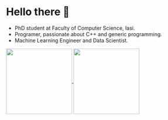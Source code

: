 # Hello there 👋
- PhD student at Faculty of Computer Science, Iasi.
- Programer, passionate about C++ and generic programming. 
- Machine Learning Engineer and Data Scientist.

<!--
[![Top Langs](https://github-readme-stats.vercel.app/api/top-langs/?username=ancestor-mithril&layout=compact&count_private=true&hide=Jupyter%20Notebook,Java,Blade&theme=radical)](https://github.com/ancestor-mithril)

![ancestor-mithril's GitHub stats](https://github-readme-stats.vercel.app/api?username=ancestor-mithril&count_private=true&show_icons=true&theme=radical)
-->
<a href="https://github.com/ancestor-mithril">
  <img height="180em" align="center" src="https://github-readme-stats.vercel.app/api/top-langs/?username=ancestor-mithril&layout=compact&count_private=true&hide=Jupyter%20Notebook,Java,Blade,HTML&theme=radical&langs_count=6" />
</a>
<a href="https://github.com/ancestor-mithril">
  <img align="center" height="180em" src="https://github-readme-stats.vercel.app/api?username=ancestor-mithril&count_private=true&show_icons=true&theme=radical" />
</a>

  

<!--
**ancestor-mithril/ancestor-mithril** is a ✨ _special_ ✨ repository because its `README.md` (this file) appears on your GitHub profile.

Here are some ideas to get you started:



- 👯 I’m looking to collaborate on ...
- 🤔 I’m looking for help with ...
- 💬 Ask me about ...
- 📫 How to reach me: ...
- 😄 Pronouns: ...
- ⚡ Fun fact: ...
-->
